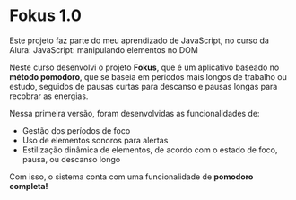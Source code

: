 # Fokus 1.0

Este projeto faz parte do meu aprendizado de JavaScript, no curso da Alura: JavaScript: manipulando elementos no DOM 

Neste curso desenvolvi o projeto **Fokus**, que é um aplicativo baseado no **método pomodoro**, que se baseia em períodos mais longos de trabalho ou estudo, seguidos de pausas curtas para descanso e pausas longas para recobrar as energias. 

Nessa primeira versão, foram desenvolvidas as funcionalidades de:

- Gestão dos períodos de foco
- Uso de elementos sonoros para alertas
- Estilização dinâmica de elementos, de acordo com o estado de foco, pausa, ou descanso longo

Com isso, o sistema conta com uma funcionalidade de **pomodoro completa!**
